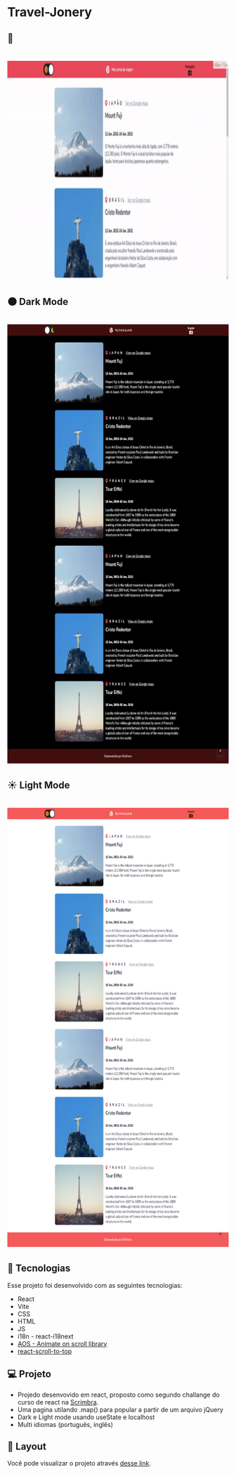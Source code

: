 # Travel-Jonery

## 🎥 
<h1 align="center">
  <img  src="./travel/public/webpage.gif" width="1000px" height="500px"/>
</h1>

## 🌑 Dark Mode
<h1 align="center">
  <img  src="./travel/public/dark.png" width="1000px" height="1000px" />
</h1>

## ☀️ Light Mode
<h1 align="center">
  <img  src="./travel/public/light.png" width="1000px" height="1000px"/>
</h1>



## 🚀 Tecnologias

Esse projeto foi desenvolvido com as seguintes tecnologias:

  - React
  - Vite
  - CSS 
  - HTML
  - JS
  - i18n - react-i18next
  - [AOS - Animate on scroll library](https://github.com/michalsnik/aos)
  - [react-scroll-to-top](https://github.com/HermanNygaard/react-scroll-to-top)


## 💻 Projeto

  - Projedo desenvovido em react, proposto como segundo challange do curso de react na [Scrimbra](https://scrimba.com/learn/learnreact).
  - Uma pagina utilando .map() para popular a partir de um arquivo jQuery
  - Dark e Light mode usando useState e localhost
  - Multi idiomas (português, inglês)
  
    
## 🔖 Layout
Você pode visualizar o projeto  através [desse link](https://travel-journal-mu.vercel.app/).
